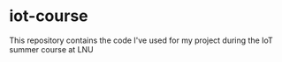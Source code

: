# iot-course

This repository contains the code I've used for my project during the IoT summer course at LNU

